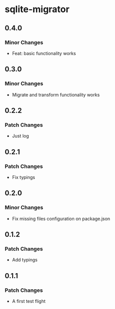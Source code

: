 # sqlite-migrator

## 0.4.0

### Minor Changes

- Feat: basic functionality works

## 0.3.0

### Minor Changes

- Migrate and transform functionality works

## 0.2.2

### Patch Changes

- Just log

## 0.2.1

### Patch Changes

- Fix typings

## 0.2.0

### Minor Changes

- Fix missing files configuration on package.json

## 0.1.2

### Patch Changes

- Add typings

## 0.1.1

### Patch Changes

- A first test flight
